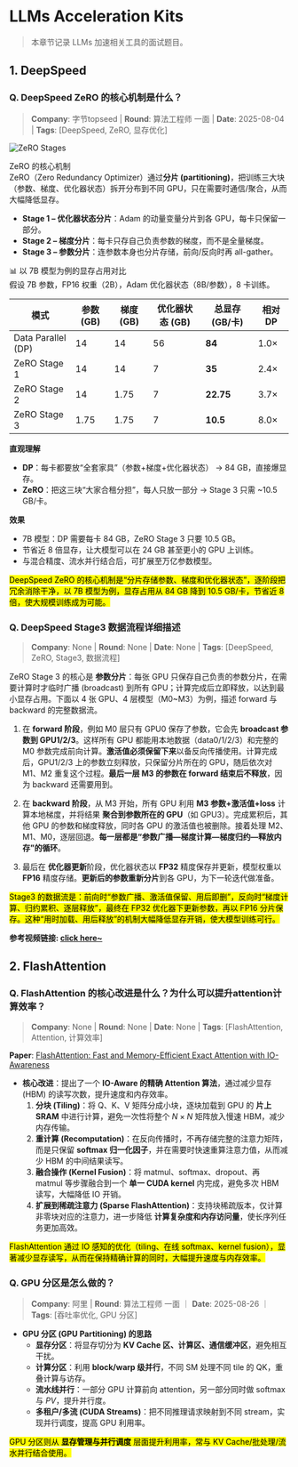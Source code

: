# LLMs Acceleration Kits
> 本章节记录 LLMs 加速相关工具的面试题目。

## 1. DeepSpeed

### Q. DeepSpeed ZeRO 的核心机制是什么？
> **Company**: 字节topseed | **Round**: 算法工程师 一面 | **Date**: 2025-08-04 | **Tags**: [DeepSpeed, ZeRO, 显存优化]

![ZeRO Stages](https://developer.qcloudimg.com/http-save/yehe-4356113/fcf9846d4d2088174a47a5e6668545ae.png)

ZeRO 的核心机制  
ZeRO（Zero Redundancy Optimizer）通过**分片 (partitioning)**，把训练三大块（参数、梯度、优化器状态）拆开分布到不同 GPU，只在需要时通信/聚合，从而大幅降低显存。

- **Stage 1 – 优化器状态分片**：Adam 的动量变量分片到各 GPU，每卡只保留一部分。  
- **Stage 2 – 梯度分片**：每卡只存自己负责参数的梯度，而不是全量梯度。  
- **Stage 3 – 参数分片**：连参数本身也分片存储，前向/反向时再 all-gather。  

📊 以 7B 模型为例的显存占用对比  
假设 7B 参数，FP16 权重（2B），Adam 优化器状态（8B/参数），8 卡训练。

| 模式                | 参数 (GB) | 梯度 (GB) | 优化器状态 (GB) | 总显存 (GB/卡) | 相对 DP |
|---------------------|-----------|-----------|-----------------|----------------|---------|
| Data Parallel (DP)  | 14        | 14        | 56              | **84**         | 1.0×    |
| ZeRO Stage 1        | 14        | 14        | 7               | **35**         | 2.4×    |
| ZeRO Stage 2        | 14        | 1.75      | 7               | **22.75**      | 3.7×    |
| ZeRO Stage 3        | 1.75      | 1.75      | 7               | **10.5**       | 8.0×    |

**直观理解**  
- **DP**：每卡都要放“全套家具”（参数+梯度+优化器状态） → 84 GB，直接爆显存。  
- **ZeRO**：把这三块“大家合租分担”，每人只放一部分 → Stage 3 只需 ~10.5 GB/卡。  

**效果**  
- 7B 模型：DP 需要每卡 84 GB，ZeRO Stage 3 只要 10.5 GB。  
- 节省近 8 倍显存，让大模型可以在 24 GB 甚至更小的 GPU 上训练。  
- 与混合精度、流水并行结合后，可扩展至万亿参数模型。

<mark>DeepSpeed ZeRO 的核心机制是“分片存储参数、梯度和优化器状态”，逐阶段把冗余消除干净，以 7B 模型为例，显存占用从 84 GB 降到 10.5 GB/卡，节省近 8 倍，使大规模训练成为可能。</mark>


### Q. DeepSpeed Stage3 数据流程详细描述
> **Company**: None | **Round**: None | **Date**: None | **Tags**: [DeepSpeed, ZeRO, Stage3, 数据流程]

ZeRO Stage 3 的核心是 **参数分片**：每张 GPU 只保存自己负责的参数分片，在需要计算时才临时广播 (broadcast) 到所有 GPU；计算完成后立即释放，以达到最小显存占用。下面以 4 张 GPU、4 层模型（M0~M3）为例，描述 forward 与 backward 的完整数据流。

1. 在 **forward 阶段**，例如 M0 层只有 GPU0 保存了参数，它会先 **broadcast 参数到 GPU1/2/3**。这样所有 GPU 都能用本地数据（data0/1/2/3）和完整的 M0 参数完成前向计算。**激活值必须保留下来**以备反向传播使用。计算完成后，GPU1/2/3 上的参数立刻释放，只保留分片所在的 GPU，随后依次对 M1、M2 重复这个过程。**最后一层 M3 的参数在 forward 结束后不释放**，因为 backward 还需要用到。

2. 在 **backward 阶段**，从 M3 开始，所有 GPU 利用 **M3 参数+激活值+loss** 计算本地梯度，并将结果 **聚合到参数所在的 GPU**（如 GPU3）。完成累积后，其他 GPU 的参数和梯度释放，同时各 GPU 的激活值也被删除。接着处理 M2、M1、M0，逐层回退。**每一层都是“参数广播—梯度计算—梯度归约—释放内存”的循环**。

3. 最后在 **优化器更新**阶段，优化器状态以 **FP32** 精度保存并更新，模型权重以 **FP16** 精度存储。**更新后的参数重新分片**到各 GPU，为下一轮迭代做准备。

<mark>Stage3 的数据流是：前向时“参数广播、激活值保留、用后即删”，反向时“梯度计算、归约累积、逐层释放”，最终在 FP32 优化器下更新参数，再以 FP16 分片保存。这种“用时加载、用后释放”的机制大幅降低显存开销，使大模型训练可行。</mark>

**参考视频链接: [click here~](https://www.bilibili.com/video/BV1C44y1Y7Lz/?vd_source=6e48849af2164223890124b90ffd9c5e)**

## 2. FlashAttention

### Q. FlashAttention 的核心改进是什么？为什么可以提升attention计算效率？
> **Company**: None | **Round**: None | **Date**: None | **Tags**: [FlashAttention, Attention, 计算效率]

**Paper**: [FlashAttention: Fast and Memory-Efficient Exact Attention with IO-Awareness](https://papers.nips.cc/paper_files/paper/2022/file/67d57c32e20fd0a7a302cb81d36e40d5-Paper-Conference.pdf)

- **核心改进**：提出了一个 **IO-Aware 的精确 Attention 算法**，通过减少显存 (HBM) 的读写次数，提升速度和内存效率。
  1. **分块 (Tiling)**：将 Q、K、V 矩阵分成小块，逐块加载到 GPU 的 **片上 SRAM** 中进行计算，避免一次性将整个 $N \times N$ 矩阵放入慢速 HBM，减少内存传输。 
  2. **重计算 (Recomputation)**：在反向传播时，不再存储完整的注意力矩阵，而是只保留 **softmax 归一化因子**，并在需要时快速重算注意力值，从而减少 HBM 的中间结果读写。  
  3. **融合操作 (Kernel Fusion)**：将 matmul、softmax、dropout、再 matmul 等步骤融合到一个 **单一 CUDA kernel** 内完成，避免多次 HBM 读写，大幅降低 IO 开销。  
  4. **扩展到稀疏注意力 (Sparse FlashAttention)**：支持块稀疏版本，仅计算非零块对应的注意力，进一步降低 **计算复杂度和内存访问量**，使长序列任务更加高效。  



<mark>FlashAttention 通过 IO 感知的优化（tiling、在线 softmax、kernel fusion），显著减少显存读写，从而在保持精确计算的同时，大幅提升速度与内存效率。</mark>


### Q. GPU 分区是怎么做的？
> **Company**: 阿里 | **Round**: 算法工程师 一面 ｜ **Date**: 2025-08-26 ｜ **Tags**: [吞吐率优化, GPU 分区]

- **GPU 分区 (GPU Partitioning) 的思路**  
  - **显存分区**：将显存切分为 **KV Cache 区、计算区、通信缓冲区**，避免相互干扰。  
  - **计算分区**：利用 **block/warp 级并行**，不同 SM 处理不同 tile 的 QK，重叠计算与访存。  
  - **流水线并行**：一部分 GPU 计算前向 attention，另一部分同时做 softmax 与 $PV$，提升并行度。  
  - **多租户/多流 (CUDA Streams)**：把不同推理请求映射到不同 stream，实现并行调度，提高 GPU 利用率。  

<mark>GPU 分区则从 **显存管理与并行调度** 层面提升利用率，常与 KV Cache/批处理/流水并行结合使用。</mark>